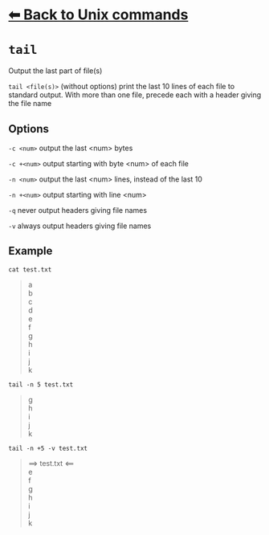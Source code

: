 # [⬅ Back	to Unix commands](unix.md)
# `tail`
Output the last part of file(s)

`tail <file(s)>` (without options) print the last 10 lines of each file to standard output. With more than one file, precede each with a header giving the file name

## Options
`-c <num>` output the last &lt;num&gt; bytes

`-c +<num>` output starting with byte &lt;num&gt; of each file

`-n <num>` output the last &lt;num&gt; lines, instead of the last 10

`-n +<num>` output starting with line &lt;num&gt;

`-q` never output headers giving file names

`-v` always output headers giving file names

## Example
`cat test.txt`
>a\
b\
c\
d\
e\
f\
g\
h\
i\
j\
k

`tail -n 5 test.txt`
>g\
h\
i\
j\
k

`tail -n +5 -v test.txt `
>==> test.txt <==\
e\
f\
g\
h\
i\
j\
k
